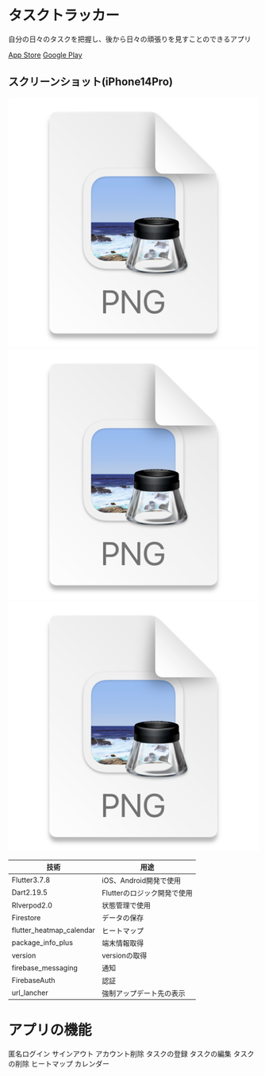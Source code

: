 # タスクトラッカー
自分の日々のタスクを把握し、後から日々の頑張りを見すことのできるアプリ

[App Store](https://apps.apple.com/jp/app/%E3%82%BF%E3%82%B9%E3%82%AF%E3%83%88%E3%83%A9%E3%83%83%E3%82%AB%E3%83%BC/id6447428420)
[Google Play](https://play.google.com/store/apps/details?id=com.domain.firebase_crud)


## スクリーンショット(iPhone14Pro)

![img_1.png](img_1.png)
![img_2.png](img_2.png)
![img_3.png](img_3.png)

| 技術 | 用途 |
| --- | --- |
| Flutter3.7.8 | iOS、Android開発で使用 |
| Dart2.19.5 | Flutterのロジック開発で使用 |
| RIverpod2.0 | 状態管理で使用 |
| Firestore | データの保存 |
| flutter_heatmap_calendar | ヒートマップ |
| package_info_plus | 端末情報取得 |
| version | versionの取得 |
| firebase_messaging | 通知 |
| FirebaseAuth | 認証 |
| url_lancher | 強制アップデート先の表示 |

# アプリの機能
匿名ログイン
サインアウト
アカウント削除
タスクの登録
タスクの編集
タスクの削除
ヒートマップ
カレンダー





